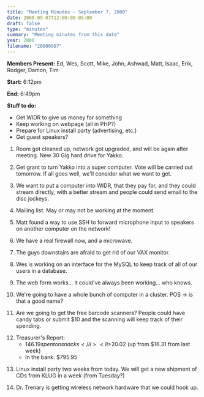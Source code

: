 ```yaml
---
title: "Meeting Minutes - September 7, 2000"
date: 2000-09-07T12:00:00-05:00
draft: false
type: "minutes"
summary: "Meeting minutes from this date"
year: 2000
filename: "20000907"
---
```


<b>Members Present:</b> Ed, Wes, Scott, Mike, John, Ashwad, Matt, Isaac, Erik, Rodger, Damon, Tim </p><p>
<b>Start:</b> 6:12pm </p><p>
<b>End:</b> 6:49pm </p><p>
<b>Stuff to do:</b> <ul> <li>Get WIDR to give us money for something</li> <li>Keep working on webpage (all in PHP?)</li> <li>Prepare for Linux install party (advertising, etc.)</li> <li>Get guest speakers?</li> </ul> </p><p>
1. Room got cleaned up, network got upgraded, and will be again after meeting.  New 30 Gig hard drive for Yakko. </p><p>
2. Get grant to turn Yakko into a super computer.  Vote will be carried out tomorrow.  If all goes well, we'll consider what we want to get. </p><p>
3. We want to put a computer into WIDR, that they pay for, and they could stream directly, with a better stream and people could send email to the disc jockeys. </p><p>
4. Mailing list.  May or may not be working at the moment. </p><p>
5. Matt found a way to use SSH to forward microphone input to speakers on another computer on the network! </p><p>
6. We have a real firewall now, and a microwave. </p><p>
7. The guys downstairs are afraid to get rid of our VAX monitor. </p><p>
8. Wes is working on an interface for the MySQL to keep track of all of our users in a database. </p><p>
9. The web form works... it could've always been working... who knows. </p><p>
10. We're going to have a whole bunch of computer in a cluster.  POS -> is that a good name? </p><p>
11. Are we going to get the free barcode scanners?  People could have candy tabs or submit $10 and the scanning will keep track of their spending. </p><p>
12. Treasurer's Report: <ul> <li>$146.19 spent on snacks</li> <li>$20.02 (up from $16.31 from last week)</li> <li>In the bank: $795.95</li> </ul> </p><p>
13. Linux install party two weeks from today.  We will get a new shipment of CDs from KLUG in a week (from Tuesday?) </p><p>
14. Dr. Trenary is getting wireless network hardware that we could hook up. </p>
